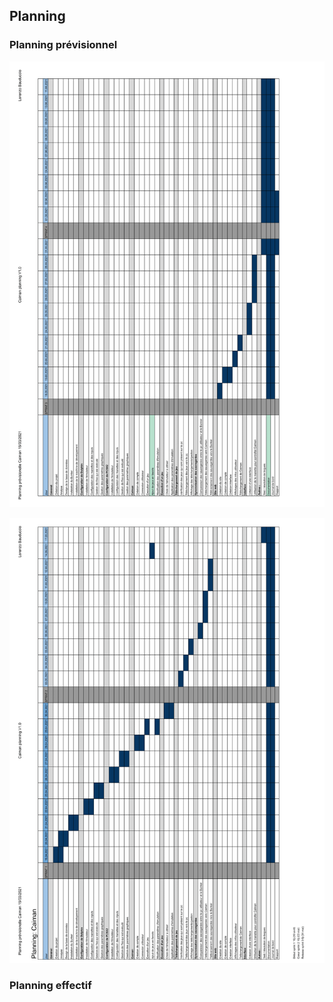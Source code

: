 ## Planning

### Planning prévisionnel 


![alt_text](images/planning_previsionnel-2.png "image_tooltip")


![alt_text](images/planning_previsionnel-1.png "image_tooltip")



### 


### Planning effectif